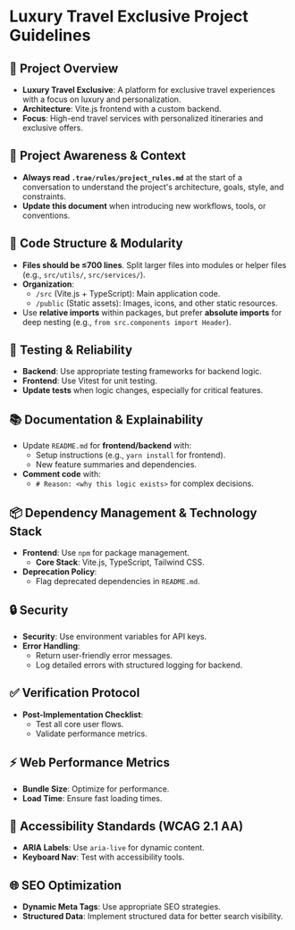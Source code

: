 # Luxury Travel Exclusive Project Guidelines

## 🏥 Project Overview
- **Luxury Travel Exclusive**: A platform for exclusive travel experiences with a focus on luxury and personalization.
- **Architecture**: Vite.js frontend with a custom backend.
- **Focus**: High-end travel services with personalized itineraries and exclusive offers.

## 🔄 Project Awareness & Context
- **Always read `.trae/rules/project_rules.md`** at the start of a conversation to understand the project's architecture, goals, style, and constraints.
- **Update this document** when introducing new workflows, tools, or conventions.

## 🧱 Code Structure & Modularity
- **Files should be ≤700 lines**. Split larger files into modules or helper files (e.g., `src/utils/`, `src/services/`).
- **Organization**:
  - `/src` (Vite.js + TypeScript): Main application code.
  - `/public` (Static assets): Images, icons, and other static resources.
- Use **relative imports** within packages, but prefer **absolute imports** for deep nesting (e.g., `from src.components import Header`).

## 🧪 Testing & Reliability
- **Backend**: Use appropriate testing frameworks for backend logic.
- **Frontend**: Use Vitest for unit testing.
- **Update tests** when logic changes, especially for critical features.

## 📚 Documentation & Explainability
- Update `README.md` for **frontend/backend** with:
  - Setup instructions (e.g., `yarn install` for frontend).
  - New feature summaries and dependencies.
- **Comment code** with:
  - `# Reason: <why this logic exists>` for complex decisions.

## 📦 Dependency Management & Technology Stack
- **Frontend**: Use `npm` for package management.
  - **Core Stack**: Vite.js, TypeScript, Tailwind CSS.
- **Deprecation Policy**:
  - Flag deprecated dependencies in `README.md`.

## 🔒 Security
- **Security**: Use environment variables for API keys.
- **Error Handling**:
  - Return user-friendly error messages.
  - Log detailed errors with structured logging for backend.

## ✅ Verification Protocol
- **Post-Implementation Checklist**:
  - Test all core user flows.
  - Validate performance metrics.

## ⚡ Web Performance Metrics
- **Bundle Size**: Optimize for performance.
- **Load Time**: Ensure fast loading times.

## 🌟 Accessibility Standards (WCAG 2.1 AA)
- **ARIA Labels**: Use `aria-live` for dynamic content.
- **Keyboard Nav**: Test with accessibility tools.

## 🌐 SEO Optimization
- **Dynamic Meta Tags**: Use appropriate SEO strategies.
- **Structured Data**: Implement structured data for better search visibility.